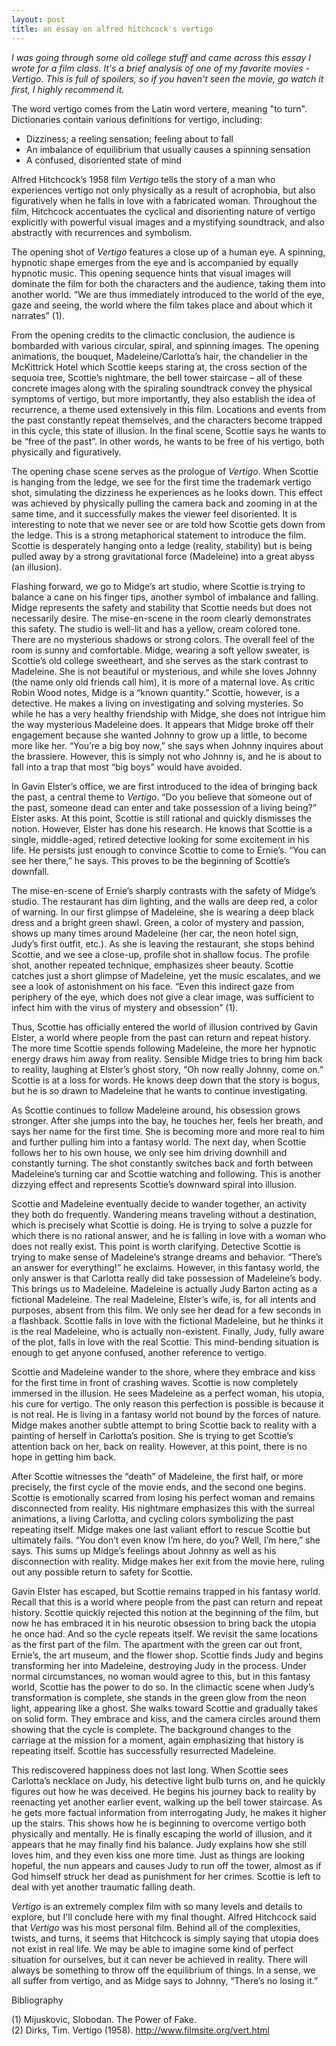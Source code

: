 ```yaml
---
layout: post
title: an essay on alfred hitchcock's vertigo
---
```


_I was going through some old college stuff and came across this essay I wrote for a film class. It's a brief analysis of one of my favorite movies - Vertigo. This is full of spoilers, so if you haven't seen the movie, go watch it first, I highly recommend it._

The word vertigo comes from the Latin word vertere, meaning "to turn". Dictionaries contain various definitions for vertigo, including:

-   Dizziness; a reeling sensation; feeling about to fall
-   An imbalance of equilibrium that usually causes a spinning sensation
-   A confused, disoriented state of mind

Alfred Hitchcock’s 1958 film _Vertigo_ tells the story of a man who experiences vertigo not only physically as a result of acrophobia, but also figuratively when he falls in love with a fabricated woman. Throughout the film, Hitchcock accentuates the cyclical and disorienting nature of vertigo explicitly with powerful visual images and a mystifying soundtrack, and also abstractly with recurrences and symbolism.

The opening shot of _Vertigo_ features a close up of a human eye. A spinning, hypnotic shape emerges from the eye and is accompanied by equally hypnotic music. This opening sequence hints that visual images will dominate the film for both the characters and the audience, taking them into another world. “We are thus immediately introduced to the world of the eye, gaze and seeing, the world where the film takes place and about which it narrates” (1).

From the opening credits to the climactic conclusion, the audience is bombarded with various circular, spiral, and spinning images. The opening animations, the bouquet, Madeleine/Carlotta’s hair, the chandelier in the McKittrick Hotel which Scottie keeps staring at, the cross section of the sequoia tree, Scottie’s nightmare, the bell tower staircase – all of these concrete images along with the spiraling soundtrack convey the physical symptoms of vertigo, but more importantly, they also establish the idea of recurrence, a theme used extensively in this film. Locations and events from the past constantly repeat themselves, and the characters become trapped in this cycle, this state of illusion. In the final scene, Scottie says he wants to be “free of the past”. In other words, he wants to be free of his vertigo, both physically and figuratively.

<!--break-->

The opening chase scene serves as the prologue of _Vertigo_. When Scottie is hanging from the ledge, we see for the first time the trademark vertigo shot, simulating the dizziness he experiences as he looks down. This effect was achieved by physically pulling the camera back and zooming in at the same time, and it successfully makes the viewer feel disoriented. It is interesting to note that we never see or are told how Scottie gets down from the ledge. This is a strong metaphorical statement to introduce the film. Scottie is desperately hanging onto a ledge (reality, stability) but is being pulled away by a strong gravitational force (Madeleine) into a great abyss (an illusion).

Flashing forward, we go to Midge’s art studio, where Scottie is trying to balance a cane on his finger tips, another symbol of imbalance and falling. Midge represents the safety and stability that Scottie needs but does not necessarily desire. The mise-en-scene in the room clearly demonstrates this safety. The studio is well-lit and has a yellow, cream colored tone. There are no mysterious shadows or strong colors. The overall feel of the room is sunny and comfortable. Midge, wearing a soft yellow sweater, is Scottie’s old college sweetheart, and she serves as the stark contrast to Madeleine. She is not beautiful or mysterious, and while she loves Johnny (the name only old friends call him), it is more of a maternal love. As critic Robin Wood notes, Midge is a “known quantity.” Scottie, however, is a detective. He makes a living on investigating and solving mysteries. So while he has a very healthy friendship with Midge, she does not intrigue him the way mysterious Madeleine does. It appears that Midge broke off their engagement because she wanted Johnny to grow up a little, to become more like her. “You’re a big boy now,” she says when Johnny inquires about the brassiere. However, this is simply not who Johnny is, and he is about to fall into a trap that most “big boys” would have avoided.

In Gavin Elster’s office, we are first introduced to the idea of bringing back the past, a central theme to _Vertigo_. “Do you believe that someone out of the past, someone dead can enter and take possession of a living being?” Elster asks. At this point, Scottie is still rational and quickly dismisses the notion. However, Elster has done his research. He knows that Scottie is a single, middle-aged, retired detective looking for some excitement in his life. He persists just enough to convince Scottie to come to Ernie’s. “You can see her there,” he says. This proves to be the beginning of Scottie’s downfall.

The mise-en-scene of Ernie’s sharply contrasts with the safety of Midge’s studio. The restaurant has dim lighting, and the walls are deep red, a color of warning. In our first glimpse of Madeleine, she is wearing a deep black dress and a bright green shawl. Green, a color of mystery and passion, shows up many times around Madeleine (her car, the neon hotel sign, Judy’s first outfit, etc.). As she is leaving the restaurant, she stops behind Scottie, and we see a close-up, profile shot in shallow focus. The profile shot, another repeated technique, emphasizes sheer beauty. Scottie catches just a short glimpse of Madeleine, yet the music escalates, and we see a look of astonishment on his face. “Even this indirect gaze from periphery of the eye, which does not give a clear image, was sufficient to infect him with the virus of mystery and obsession” (1).

Thus, Scottie has officially entered the world of illusion contrived by Gavin Elster, a world where people from the past can return and repeat history. The more time Scottie spends following Madeleine, the more her hypnotic energy draws him away from reality. Sensible Midge tries to bring him back to reality, laughing at Elster’s ghost story, “Oh now really Johnny, come on.” Scottie is at a loss for words. He knows deep down that the story is bogus, but he is so drawn to Madeleine that he wants to continue investigating.

As Scottie continues to follow Madeleine around, his obsession grows stronger. After she jumps into the bay, he touches her, feels her breath, and says her name for the first time. She is becoming more and more real to him and further pulling him into a fantasy world. The next day, when Scottie follows her to his own house, we only see him driving downhill and constantly turning. The shot constantly switches back and forth between Madeleine’s turning car and Scottie watching and following. This is another dizzying effect and represents Scottie’s downward spiral into illusion.

Scottie and Madeleine eventually decide to wander together, an activity they both do frequently. Wandering means traveling without a destination, which is precisely what Scottie is doing. He is trying to solve a puzzle for which there is no rational answer, and he is falling in love with a woman who does not really exist. This point is worth clarifying. Detective Scottie is trying to make sense of Madeleine’s strange dreams and behavior. “There’s an answer for everything!” he exclaims. However, in this fantasy world, the only answer is that Carlotta really did take possession of Madeleine’s body. This brings us to Madeleine. Madeleine is actually Judy Barton acting as a fictional Madeleine. The real Madeleine, Elster’s wife, is, for all intents and purposes, absent from this film. We only see her dead for a few seconds in a flashback. Scottie falls in love with the fictional Madeleine, but he thinks it is the real Madeleine, who is actually non-existent. Finally, Judy, fully aware of the plot, falls in love with the real Scottie. This mind-bending situation is enough to get anyone confused, another reference to vertigo.

Scottie and Madeleine wander to the shore, where they embrace and kiss for the first time in front of crashing waves. Scottie is now completely immersed in the illusion. He sees Madeleine as a perfect woman, his utopia, his cure for vertigo. The only reason this perfection is possible is because it is not real. He is living in a fantasy world not bound by the forces of nature. Midge makes another subtle attempt to bring Scottie back to reality with a painting of herself in Carlotta’s position. She is trying to get Scottie’s attention back on her, back on reality. However, at this point, there is no hope in getting him back.

After Scottie witnesses the “death” of Madeleine, the first half, or more precisely, the first cycle of the movie ends, and the second one begins. Scottie is emotionally scarred from losing his perfect woman and remains disconnected from reality. His nightmare emphasizes this with the surreal animations, a living Carlotta, and cycling colors symbolizing the past repeating itself. Midge makes one last valiant effort to rescue Scottie but ultimately fails. “You don’t even know I’m here, do you? Well, I’m here,” she says. This sums up Midge’s feelings about Johnny as well as his disconnection with reality. Midge makes her exit from the movie here, ruling out any possible return to safety for Scottie.

Gavin Elster has escaped, but Scottie remains trapped in his fantasy world. Recall that this is a world where people from the past can return and repeat history. Scottie quickly rejected this notion at the beginning of the film, but now he has embraced it in his neurotic obsession to bring back the utopia he once had. And so the cycle repeats itself. We revisit the same locations as the first part of the film. The apartment with the green car out front, Ernie’s, the art museum, and the flower shop. Scottie finds Judy and begins transforming her into Madeleine, destroying Judy in the process. Under normal circumstances, no woman would agree to this, but in this fantasy world, Scottie has the power to do so. In the climactic scene when Judy’s transformation is complete, she stands in the green glow from the neon light, appearing like a ghost. She walks toward Scottie and gradually takes on solid form. They embrace and kiss, and the camera circles around them showing that the cycle is complete. The background changes to the carriage at the mission for a moment, again emphasizing that history is repeating itself. Scottie has successfully resurrected Madeleine.

This rediscovered happiness does not last long. When Scottie sees Carlotta’s necklace on Judy, his detective light bulb turns on, and he quickly figures out how he was deceived. He begins his journey back to reality by reenacting yet another earlier event, walking up the bell tower staircase. As he gets more factual information from interrogating Judy, he makes it higher up the stairs. This shows how he is beginning to overcome vertigo both physically and mentally. He is finally escaping the world of illusion, and it appears that he may finally find his balance. Judy explains how she still loves him, and they even kiss one more time. Just as things are looking hopeful, the nun appears and causes Judy to run off the tower, almost as if God himself struck her dead as punishment for her crimes. Scottie is left to deal with yet another traumatic falling death.

_Vertigo_ is an extremely complex film with so many levels and details to explore, but I'll conclude here with my final thought. Alfred Hitchcock said that _Vertigo_ was his most personal film. Behind all of the complexities, twists, and turns, it seems that Hitchcock is simply saying that utopia does not exist in real life. We may be able to imagine some kind of perfect situation for ourselves, but it can never be achieved in reality. There will always be something to throw off the equilibrium of things. In a sense, we all suffer from vertigo, and as Midge says to Johnny, “There’s no losing it.”

Bibliography

(1) Mijuskovic, Slobodan. The Power of Fake.<br>
(2) Dirks, Tim. Vertigo (1958). <http://www.filmsite.org/vert.html>

<!--end-->
